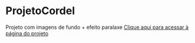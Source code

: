 # ProjetoCordel
 Projeto com imagens de fundo + efeito paralaxe
 <a href="https://ricardo-bertony.github.io/ProjetoCordel/">Clique aqui para acessar à página do projeto</a>
